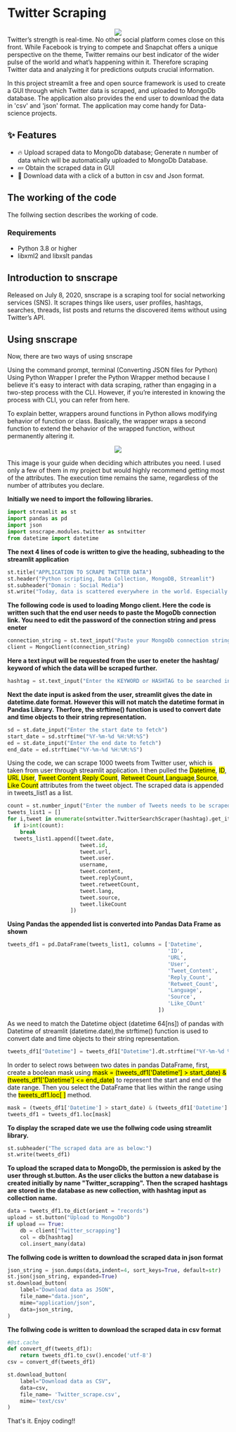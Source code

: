# Twitter Scraping
<div align="center">
  <img src=https://i.ytimg.com/vi/3KaffTIZ5II/maxresdefault.jpg>
</div>
Twitter’s strength is real-time. No other social platform comes close on this front. While Facebook is trying to compete and Snapchat offers a unique perspective on the theme, Twitter remains our best indicator of the wider pulse of the world and what’s happening within it. Therefore scraping Twitter data and analyzing it for predictions outputs crucial information.

In this project streamlit a free and open source framework is used to create a GUI through which Twitter data is scraped, and uploaded to MongoDb database. The application also provides the end user to download the data in 'csv' and 'json' format. The application may come handy for Data-science projects.
## ✨ Features

- 🔥 Upload scraped data to MongoDb database; Generate n number of data which will be automatically uploaded to MongoDb Database.
- 💤 Obtain the scraped data in GUI
- 🚀 Download data with a click of a button in csv and Json format.

## The working of the code
The follwing section describes the working of code.
### Requirements
- Python 3.8 or higher
- libxml2 and libxslt
pandas
## Introduction to snscrape
Released on July 8, 2020, snscrape is a scraping tool for social networking services (SNS). It scrapes things like users, user profiles, hashtags, searches, threads, list posts and returns the discovered items without using Twitter’s API.

## Using snscrape
Now, there are two ways of using snscrape

Using the command prompt, terminal (Converting JSON files for Python)
Using Python Wrapper
I prefer the Python Wrapper method because I believe it's easy to interact with data scraping, rather than engaging in a two-step process with the CLI. However, if you’re interested in knowing the process with CLI, you can refer from here.

To explain better, wrappers around functions in Python allows modifying behavior of function or class. Basically, the wrapper wraps a second function to extend the behavior of the wrapped function, without permanently altering it.

<div align="center">
  <img src=https://miro.medium.com/max/1400/1*b7499m8QPju3AH7WUreP2A.webp>
</div>

This image is your guide when deciding which attributes you need. I used only a few of them in my project but would highly recommend getting most of the attributes. The execution time remains the same, regardless of the number of attributes you declare.

**Initially we need to import the following libraries.**
```py
import streamlit as st
import pandas as pd
import json
import snscrape.modules.twitter as sntwitter
from datetime import datetime
```
**The next 4 lines of code is written to give the heading, subheading to the streamlit application**
```py
st.title("APPLICATION TO SCRAPE TWITTER DATA")
st.header("Python scripting, Data Collection, MongoDB, Streamlit")
st.subheader("Domain : Social Media")
st.write("Today, data is scattered everywhere in the world. Especially in social media, there may be a big quantity of data on Facebook, Instagram, Youtube, Twitter, etc. This consists of pictures and films on Youtube and Instagram as compared to Facebook and Twitter. To get the real facts on Twitter, we want to scrape the data from Twitter. We Need to Scrape the data like (date, id, url, tweet content, user,reply count, retweet count,language, source, like count etc) from twitter. This application scrapes twitter data within the time frame")
```
**The following code is used to loading Mongo client. Here the code is written such that the end user needs to paste the MogoDb connection link. You need to edit the password of the connection string and press eneter**

```py
connection_string = st.text_input("Paste your MongoDb connection string here. After editing password press enter")
client = MongoClient(connection_string)
```
**Here a text input will be requested from the user to eneter the hashtag/ keyword of which the data will be scraped further.**
```py
hashtag = st.text_input("Enter the KEYWORD or HASHTAG to be searched in Twitter")
```
**Next the date input is asked from the user, streamlit gives the date in datetime.date format. However this will not match the datetime format in Pandas Library. Therfore, the strftime() function is used to convert date and time objects to their string representation.**
```py
sd = st.date_input("Enter the start date to fetch")
start_date = sd.strftime("%Y-%m-%d %H:%M:%S")
ed = st.date_input("Enter the end date to fetch")
end_date = ed.strftime("%Y-%m-%d %H:%M:%S")
```
Using the code, we can scrape 1000 tweets from Twitter user, which is taken from user through streamlit application. I then pulled the <mark>Datetime</mark>, <mark>ID</mark>, <mark>URL</mark>,<mark>User</mark>, <mark>Tweet Content</mark>,<mark>Reply Count</mark>, <mark>Retweet Count</mark>,<mark>Language</mark>,<mark>Source</mark>, <mark>Like Count</mark> attributes from the tweet object.
The scraped data is appended in tweets_list1 as a list. 

```py
count = st.number_input("Enter the number of Tweets needs to be scraped", min_value=10.0, max_value=1000.0, value=50.0, step=10.0)
tweets_list1 = []
for i,tweet in enumerate(sntwitter.TwitterSearchScraper(hashtag).get_items()):
  if i>int(count):
    break
  tweets_list1.append([tweet.date, 
                       tweet.id, 
                       tweet.url, 
                       tweet.user.
                       username, 
                       tweet.content, 
                       tweet.replyCount, 
                       tweet.retweetCount, 
                       tweet.lang, 
                       tweet.source, 
                       tweet.likeCount
                    ])
```
**Using Pandas the appended list is converted into Pandas Data Frame as shown**
```py
tweets_df1 = pd.DataFrame(tweets_list1, columns = ['Datetime', 
                                                   'ID', 
                                                   'URL',
                                                   'User', 
                                                   'Tweet_Content', 
                                                   'Reply_Count', 
                                                   'Retweet_Count',
                                                   'Language', 
                                                   'Source', 
                                                   'Like_COunt'
                                                ])

```
As we need to match the Datetime object (datetime 64[ns]) of pandas with Datetime of streamlit (datetime.date),the strftime() function is used to convert date and time objects to their string representation. 
```py
tweets_df1["Datetime"] = tweets_df1["Datetime"].dt.strftime("%Y-%m-%d %H:%M:%S")
```

In order to select rows between two dates in pandas DataFrame, first, create a boolean mask using <mark>mask = (tweets_df1['Datetime'] > start_date) & (tweets_df1['Datetime'] <= end_date)</mark> to represent the start and end of the date range. Then you select the DataFrame that lies within the range using the <mark>tweets_df1.loc[ ]</mark> method.
```py
mask = (tweets_df1['Datetime'] > start_date) & (tweets_df1['Datetime'] <= end_date)
tweets_df1 = tweets_df1.loc[mask]
```
**To display the scraped date we use the follwing code using streamlit library.**
```py
st.subheader("The scraped data are as below:")
st.write(tweets_df1)
```

**To upload the scraped data to MongoDb, the permission is asked by the user through st.button. As the user clicks the button a new database is created initially by name "Twitter_scrapping". Then the scraped hashtags are stored in the database as new collection, with hashtag input as collection name.**
```py
data = tweets_df1.to_dict(orient = "records")
upload = st.button("Upload to MongoDb")
if upload == True:
    db = client["Twitter_scrapping"]
    col = db[hashtag]
    col.insert_many(data)
```

**The follwing code is written to download the scraped data in json format**
```py
json_string = json.dumps(data,indent=4, sort_keys=True, default=str)
st.json(json_string, expanded=True)
st.download_button(
    label="Download data as JSON",
    file_name="data.json",
    mime="application/json",
    data=json_string,
)
```
**The follwing code is written to download the scraped data in csv format**
```py
#@st.cache
def convert_df(tweets_df1):
    return tweets_df1.to_csv().encode('utf-8')
csv = convert_df(tweets_df1)

st.download_button(
    label="Download data as CSV",
    data=csv,
    file_name= 'Twitter_scrape.csv',
    mime='text/csv'
)
```

That's it. Enjoy coding!! 